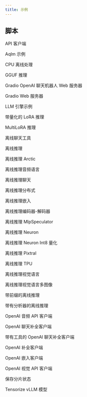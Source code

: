 ```yaml
---
title: 示例
---
```


## 脚本

API 客户端

Aqlm 示例

CPU 离线处理

GGUF 推理

Gradio OpenAI 聊天机器人 Web 服务器

Gradio Web 服务器

LLM 引擎示例

带量化的 LoRA 推理

MultiLoRA 推理

离线聊天工具

离线推理

离线推理 Arctic

离线推理音频语言

离线推理聊天

离线推理分布式

离线推理嵌入

离线推理编码器-解码器

离线推理 MlpSpeculator

离线推理 Neuron

离线推理 Neuron Int8 量化

离线推理 Pixtral

离线推理 TPU

离线推理视觉语言

离线推理视觉语言多图像

带前缀的离线推理

带有分析器的离线推理

OpenAI 音频 API 客户端

OpenAI 聊天补全客户端

带有工具的 OpenAI 聊天补全客户端

OpenAI 补全客户端

OpenAI 嵌入客户端

OpenAI 视觉 API 客户端

保存分片状态

Tensorize vLLM 模型

